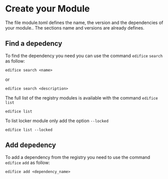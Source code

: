 # Create your Module

The file module.toml defines the name, the version and the dependencies of your module.. The sections name and versions are already defines. 

## Find a depedency

To find the dependency you need you can use the command `edifice` `search` as follow:

```shell
edifice search <name>
```

or

```shell
edifice search <description>
```

The full list of the registry modules is available with the command `edifice` `list`

```shell
edifice list
```

To list locker module only add the option `--locked`

```shell
edifice list --locked
```

## Add depedency

To add a dependency from the registry you need to use the command `edifice` `add` as follow:

```shell
edifice add <dependency_name>
```
